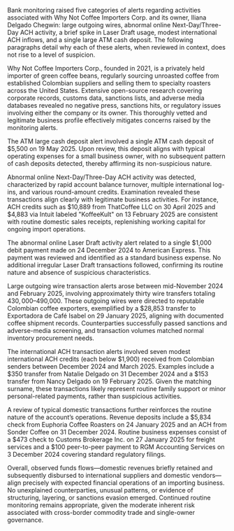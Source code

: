 Bank monitoring raised five categories of alerts regarding activities associated with Why Not Coffee Importers Corp. and its owner, Iliana Delgado Chegwin: large outgoing wires, abnormal online Next-Day/Three-Day ACH activity, a brief spike in Laser Draft usage, modest international ACH inflows, and a single large ATM cash deposit. The following paragraphs detail why each of these alerts, when reviewed in context, does not rise to a level of suspicion.

Why Not Coffee Importers Corp., founded in 2021, is a privately held importer of green coffee beans, regularly sourcing unroasted coffee from established Colombian suppliers and selling them to specialty roasters across the United States. Extensive open-source research covering corporate records, customs data, sanctions lists, and adverse media databases revealed no negative press, sanctions hits, or regulatory issues involving either the company or its owner. This thoroughly vetted and legitimate business profile effectively mitigates concerns raised by the monitoring alerts.

The ATM large cash deposit alert involved a single ATM cash deposit of $5,500 on 19 May 2025. Upon review, this deposit aligns with typical operating expenses for a small business owner, with no subsequent pattern of cash deposits detected, thereby affirming its non-suspicious nature.

Abnormal online Next-Day/Three-Day ACH activity was detected, characterized by rapid account balance turnover, multiple international log-ins, and various round-amount credits. Examination revealed these transactions align clearly with legitimate business activities. For instance, ACH credits such as $10,889 from ThatCoffee LLC on 30 April 2025 and $4,883 via Intuit labeled "KoffeeKult" on 13 February 2025 are consistent with routine domestic sales receipts, replenishing working capital for ongoing import operations.

The abnormal online Laser Draft activity alert related to a single $1,000 debit payment made on 24 December 2024 to American Express. This payment was reviewed and identified as a standard business expense. No additional irregular Laser Draft transactions followed, confirming its routine nature and absence of suspicious characteristics.

Large outgoing wire transaction alerts arose between mid-November 2024 and February 2025, involving approximately thirty wire transfers totaling $430,000–$490,000. These outgoing wires were directed to reputable Colombian coffee exporters, exemplified by a $28,853 transfer to Exportadora de Café Isabel on 29 January 2025, aligning with documented coffee shipment records. Counterparties successfully passed sanctions and adverse-media screening, and transaction volumes matched normal inventory procurement needs.

The international ACH transaction alerts involved seven modest international ACH credits (each below $1,900) received from Colombian senders between December 2024 and March 2025. Examples include a $350 transfer from Natalie Delgado on 31 December 2024 and a $153 transfer from Nancy Delgado on 19 February 2025. Given the matching surname, these transactions likely represent routine family support or minor personal-related payments, rather than suspicious activities.

A review of typical domestic transactions further reinforces the routine nature of the account’s operations. Revenue deposits include a $5,834 check from Euphoria Coffee Roasters on 24 January 2025 and an ACH from Sonder Coffee on 31 December 2024. Routine business expenses consist of a $473 check to Customs Brokerage Inc. on 27 January 2025 for freight services and a $100 peer-to-peer payment to RGM Accounting Services on 3 December 2024 covering standard regulatory filings.

Overall, observed funds flows—domestic revenues briefly retained and subsequently disbursed to international suppliers and domestic vendors—align precisely with expected financial operations of an importing business. No unexplained counterparties, unusual patterns, or evidence of structuring, layering, or sanctions evasion emerged. Continued routine monitoring remains appropriate, given the moderate inherent risk associated with cross-border commodity trade and single-owner governance.

